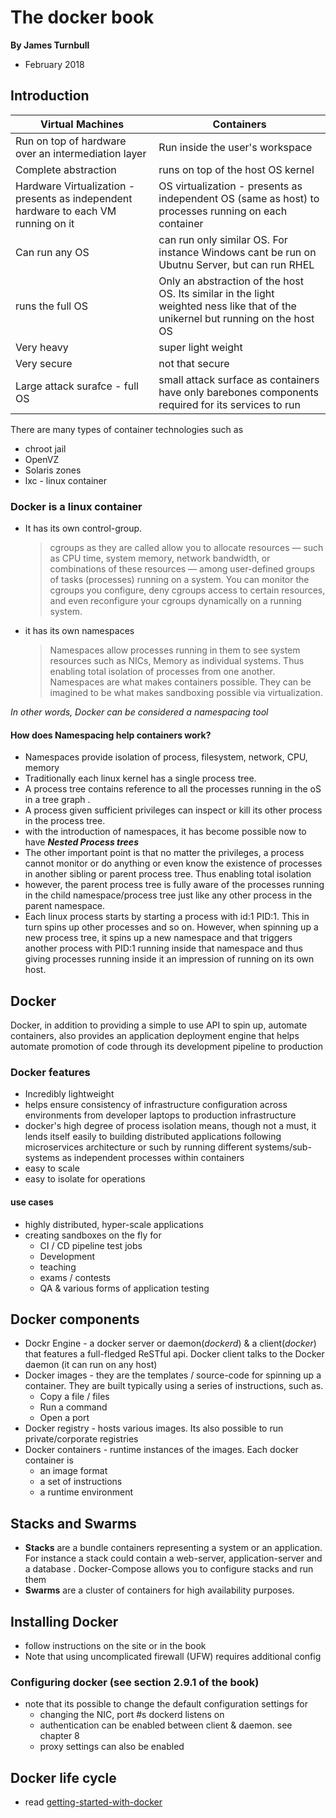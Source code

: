 # The docker book 
**By James Turnbull**
- February 2018
## Introduction
Virtual Machines | Containers
------------ | -------------
Run on top of hardware over an intermediation layer | Run inside the user's workspace
Complete abstraction | runs on top of the host OS kernel
Hardware Virtualization - presents as independent hardware to each VM running on it | OS virtualization - presents as independent OS (same as host) to processes running on each container
Can run any OS | can run only similar OS. For instance Windows cant be run on Ubutnu Server, but can run RHEL
runs the full OS | Only an abstraction of the host OS. Its similar in  the light weighted ness like that of the unikernel but running on the host OS
Very heavy | super light weight
Very secure | not that secure
Large attack surafce - full OS | small attack surface as containers have only barebones components required for its services to run

There are many types of container technologies such as 
- chroot jail
- OpenVZ
- Solaris zones
- lxc - linux container

### Docker is a linux container 
- It has its own control-group. 
     >cgroups as they are called allow you to allocate resources — such as CPU time, system memory, network bandwidth, or combinations of these resources — among user-defined groups of tasks (processes) running on a system. You can monitor the cgroups you configure, deny cgroups access to certain resources, and even reconfigure your cgroups dynamically on a running system. 
- it has its own namespaces 
    > Namespaces allow processes running in them to see system resources such as NICs, Memory as individual systems. Thus enabling total isolation of processes from one another.  Namespaces are what makes containers possible. They can be imagined to be what makes sandboxing possible via virtualization. 

*In other words, Docker can be considered a namespacing tool*
#### How does Namespacing help containers work?
- Namespaces provide isolation of process, filesystem, network, CPU, memory
- Traditionally each linux kernel has a single process tree.
- A process tree contains reference to all the processes running in the oS in a tree graph .
- A process given sufficient privileges can inspect or kill its other process in the process tree.
- with the introduction of namespaces, it has become possible now to have ***Nested Process trees***
- The other important point is that no matter the privileges, a process cannot monitor or do anything or even know the existence of processes in another sibling or parent process tree. Thus enabling total isolation
- however, the parent process tree is fully aware of the processes running in the child namespace/process tree just like any other process in the parent namespace.
- Each linux process starts by starting a process with id:1 PID:1. This in turn spins up other processes and so on. However, when spinning up a new process tree, it spins up a new namespace and that triggers another process with PID:1 running inside that namespace and thus giving processes running inside it an impression of running on its own host.

## Docker
Docker, in addition to providing a simple to use API to spin up, automate containers, also provides an application deployment engine that helps automate promotion of code through its development pipeline to production

### Docker features
- Incredibly lightweight
- helps ensure consistency of infrastructure configuration across environments from developer laptops to production infrastructure
- docker's high degree of process isolation means, though not a must, it lends itself easily to building distributed applications following microservices architecture or such by running different systems/sub-systems as independent processes within containers
- easy to scale
- easy to isolate for operations
#### use cases
- highly distributed, hyper-scale applications
- creating sandboxes on the fly for 
    - CI / CD pipeline test jobs
    - Development
    - teaching
    - exams / contests
    - QA & various forms of application testing
## Docker components
- Dockr Engine - a docker server or daemon(*dockerd*) & a client(*docker*) that features a full-fledged ReSTful api. Docker client talks to the Docker daemon (it can run on any host)
- Docker images - they are the templates / source-code for spinning up a container. They are built typically using a series of instructions, such as.
    - Copy a file / files
    - Run a command
    - Open a port
- Docker registry - hosts various images. Its also possible to run private/corporate registries
- Docker containers - runtime instances of the images. Each docker container is
    - an image format
    - a set of instructions
    - a runtime environment
## Stacks and Swarms
- **Stacks** are a bundle containers representing a system or an application. For instance a stack could contain a web-server, application-server and a database . Docker-Compose allows you to configure stacks and run them
- **Swarms** are a cluster of containers for high availability purposes. 

## Installing Docker
- follow instructions on the site or in the book
- Note that using uncomplicated firewall (UFW) requires additional config
### Configuring docker (see section 2.9.1 of the book)
- note that its possible to change the default configuration settings for
    - changing the NIC, port #s dockerd listens on
    - authentication can be enabled between client & daemon. see chapter 8
    - proxy settings can also be enabled
## Docker life cycle
- read [getting-started-with-docker](getting-started-with-docker.md)